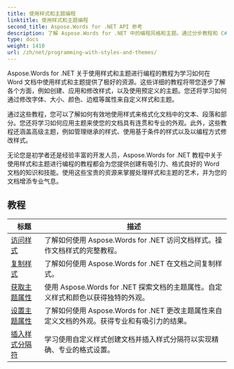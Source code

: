 ```yaml
---
title: 使用样式和主题编程
linktitle: 使用样式和主题编程
second_title: Aspose.Words for .NET API 参考
description: 了解 Aspose.Words for .NET 中的编程风格和主题。通过分步教程和 C# 代码示例，了解如何在 Word 文档中创建、应用和自定义样式和主题。
type: docs
weight: 1410
url: /zh/net/programming-with-styles-and-themes/
---
```

Aspose.Words for .NET 关于使用样式和主题进行编程的教程为学习如何在 Word 文档中使用样式和主题提供了极好的资源。这些详细的教程将带您逐步了解各个方面，例如创建、应用和修改样式，以及使用预定义的主题。您还将学习如何通过修改字体、大小、颜色、边框等属性来自定义样式和主题。

通过这些教程，您可以了解如何有效地使用样式来格式化文档中的文本、段落和部分。您还将学习如何应用主题来使您的文档具有连贯和专业的外观。此外，这些教程还涵盖高级主题，例如管理继承的样式、使用基于条件的样式以及以编程方式修改样式。

无论您是初学者还是经验丰富的开发人员，Aspose.Words for .NET 教程中关于使用样式和主题进行编程的教程都会为您提供创建有吸引力、格式良好的 Word 文档的知识和技能。使用这些宝贵的资源来掌握处理样式和主题的艺术，并为您的文档增添专业气息。

 ## 教程
| 标题 | 描述 |
| --- | --- |
| [访问样式](./access-styles/) | 了解如何使用 Aspose.Words for .NET 访问文档样式。操作文档样式的完整教程。 |
| [复制样式](./copy-styles/) | 了解如何使用 Aspose.Words for .NET 在文档之间复制样式。 |
| [获取主题属性](./get-theme-properties/) | 使用 Aspose.Words for .NET 探索文档的主题属性。自定义样式和颜色以获得独特的外观。 |
| [设置主题属性](./set-theme-properties/) | 了解如何使用 Aspose.Words for .NET 更改主题属性来自定义文档的外观。获得专业和有吸引力的结果。 |
| [插入样式分隔符](./insert-style-separator/) | 学习使用自定义样式创建文档并插入样式分隔符以实现精确、专业的格式设置。 |
